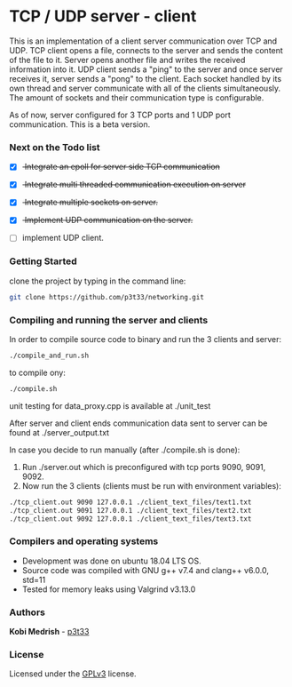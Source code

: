 # TCP / UDP server - client
This is an implementation of a client server communication over TCP and UDP.
TCP client opens a file, connects to the server and sends the content of the
file to it. Server opens another file and writes the received information into
it. UDP client sends a "ping" to the server and once server receives it, server
sends a "pong" to the client. Each socket handled by its own thread and server 
communicate with all of the clients simultaneously. The amount of sockets and
their communication type is configurable. 

As of now, server configured for 3 TCP ports and 1 UDP port communication.
This is a beta version.

### Next on the Todo list
- [x] <del> Integrate an epoll for server side TCP communication </del>
- [x] <del> Integrate multi threaded communication execution on server</del>
- [X] <del> Integrate multiple sockets on server.</del> 
- [X] <del> Implement UDP communication on the server.</del>
- [ ] implement UDP client.
 


### Getting Started
clone the project by typing in the command line:
```bash
git clone https://github.com/p3t33/networking.git
```

### Compiling and running the server and clients
In order to compile source code to binary and run the 3 clients and server: 
```sh
./compile_and_run.sh
```
to compile ony:
```sh
./compile.sh
```
unit testing for data_proxy.cpp is available at ./unit_test

After server and client ends communication data sent to server can be found
at ./server_output.txt

In case you decide to run manually (after ./compile.sh is done):
1. Run ./server.out which is preconfigured with tcp ports 9090, 9091, 9092.
2. Now run the 3 clients (clients must be run with environment variables):
```bash
./tcp_client.out 9090 127.0.0.1 ./client_text_files/text1.txt
./tcp_client.out 9091 127.0.0.1 ./client_text_files/text2.txt   
./tcp_client.out 9092 127.0.0.1 ./client_text_files/text3.txt
```     
### Compilers and operating systems
* Development was done on ubuntu 18.04 LTS OS.
* Source code was compiled with GNU g++ v7.4 and clang++ v6.0.0, std=11
* Tested for memory leaks using Valgrind v3.13.0

### Authors

**Kobi Medrish** - [p3t33](https://github.com/p3t33)

### License
Licensed under the [GPLv3](http://www.gnu.org/licenses/gpl-3.0.html) license.